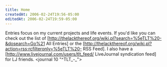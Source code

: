 ```yaml
---
title: Home
createdAt: 2006-02-24T19:56-05:00
editedAt: 2006-02-24T19:59-05:00
---
```


Entries focus on my current projects and life events. If you'd like you can check out the list of [http://thelackthereof.org/wiki.pl?search=%5eTLT%20-&dosearch=Go%21 All Entries] or the [http://thelackthereof.org/wiki.pl?action=rss;rcfilteronly=%5eTLT%20- RSS Feed]. I also have a [http://www.livejournal.com/users/tlt_feed/ LiveJournal syndication feed] for LJ friends.
<journal 10 "^TLT_-_">

